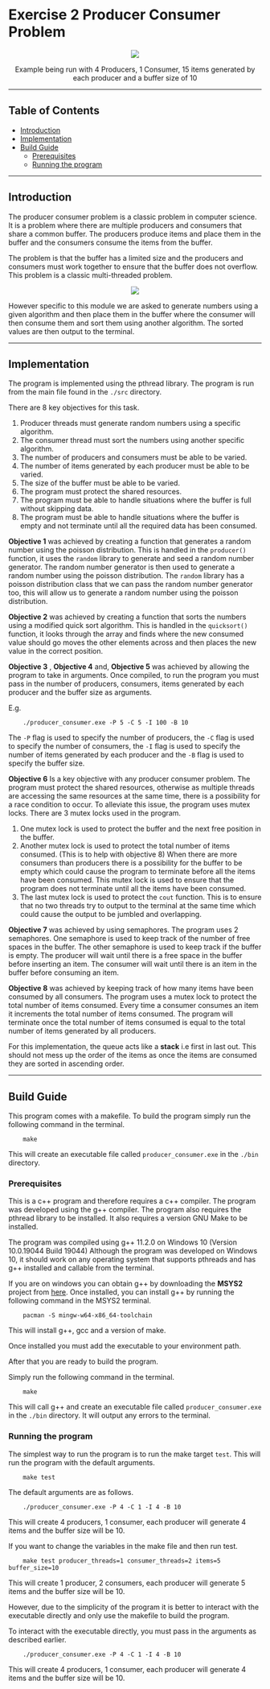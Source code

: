 <!-- This README is in markdown format, It is must viewed using a markdown viewer -->

<!-- This is because there will be pictures and links embedded in the file -->

<!-- If you do not have a markdown viewer please visit the flowing github link to view properly and in the intended format -->

<!-- https://github.com/ajayvarghese2000/22WSD530-Programming-Multi-many-core-Systems-Coursework-1/blob/main/Exercise%202/README.md -->

<!-- This GitHub will be private until after the submission deadline -->

# Exercise 2 Producer Consumer Problem

<p align="center">
	<a href="https://github.com/ajayvarghese2000/22WSD530-Programming-Multi-many-core-Systems-Coursework-1/tree/main/Exercise%202"><img src="https://i.imgur.com/wdlhfhC.png"></a>
    <p align="center"> Example being run with 4 Producers, 1 Consumer, 15 items generated by each producer and a buffer size of 10 </p>
</p>

----

## Table of Contents
- [Introduction](#Introduction)
- [Implementation](#Implementation)
- [Build Guide](#Build-Guide)
    - [Prerequisites](#Prerequisites)
    - [Running the program](#Running-the-program)
    
----

## Introduction

The producer consumer problem is a classic problem in computer science. It is a problem where there are multiple producers and consumers that share a common buffer. The producers produce items and place them in the buffer and the consumers consume the items from the buffer. 

The problem is that the buffer has a limited size and the producers and consumers must work together to ensure that the buffer does not overflow. This problem is a classic multi-threaded problem.

<p align="center">
	<img src="https://i.imgur.com/fII1guB.png">
</p>

However specific to this module we are asked to generate numbers using a given algorithm and then place them in the buffer where the consumer will then consume them and sort them using another algorithm. The sorted values are then output to the terminal.

---

## Implementation

The program is implemented using the pthread library. The program is run from the main file found in the `./src` directory. 

There are 8 key objectives for this task.

1. Producer threads must generate random numbers using a specific algorithm.
2. The consumer thread must sort the numbers using another specific algorithm.
3. The number of producers and consumers must be able to be varied.
4. The number of items generated by each producer must be able to be varied.
5. The size of the buffer must be able to be varied.
6. The program must protect the shared resources.
7. The program must be able to handle situations where the buffer is full without skipping data.
8. The program must be able to handle situations where the buffer is empty and not terminate until all the required data has been consumed.

**Objective 1** was achieved by creating a function that generates a random number using the poisson distribution. This is handled in the `producer()` function, it uses the `random` library to generate and seed a random number generator. The random number generator is then used to generate a random number using the poisson distribution. The `random` library has a poisson distribution class that we can pass the random number generator too, this will allow us to generate a random number using the poisson distribution.

**Objective 2** was achieved by creating a function that sorts the numbers using a modified quick sort algorithm. This is handled in the `quicksort()` function, it looks through the array and finds where the new consumed value should go moves the other elements across and then places the new value in the correct position.

**Objective 3** , **Objective 4** and, **Objective 5**  was achieved by allowing the program to take in arguments. Once compiled, to run the program you must pass in the number of producers, consumers, items generated by each producer and the buffer size as arguments.

E.g.
```
    ./producer_consumer.exe -P 5 -C 5 -I 100 -B 10
```

The `-P` flag is used to specify the number of producers, the `-C` flag is used to specify the number of consumers, the `-I` flag is used to specify the number of items generated by each producer and the `-B` flag is used to specify the buffer size.

**Objective 6** Is a key objective with any producer consumer problem. The program must protect the shared resources, otherwise as multiple threads are accessing the same resources at the same time, there is a possibility for a race condition to occur. To alleviate this issue, the program uses mutex locks. There are 3 mutex locks used in the program. 
1. One mutex lock is used to protect the buffer and the next free position in the buffer.
2. Another mutex lock is used to protect the total number of items consumed. (This is to help with objective 8) When there are more consumers than producers there is a possibility for the buffer to be empty which could cause the program to terminate before all the items have been consumed. This mutex lock is used to ensure that the program does not terminate until all the items have been consumed.
3. The last mutex lock is used to protect the `cout` function. This is to ensure that no two threads try to output to the terminal at the same time which could cause the output to be jumbled and overlapping.

**Objective 7** was achieved by using semaphores. The program uses 2 semaphores. One semaphore is used to keep track of the number of free spaces in the buffer. The other semaphore is used to keep track if the buffer is empty. The producer will wait until there is a free space in the buffer before inserting an item. The consumer will wait until there is an item in the buffer before consuming an item.

**Objective 8** was achieved by keeping track of how many items have been consumed by all consumers. The program uses a mutex lock to protect the total number of items consumed. Every time a consumer consumes an item it increments the total number of items consumed. The program will terminate once the total number of items consumed is equal to the total number of items generated by all producers.

For this implementation, the queue acts like a **stack** i.e first in last out. This should not mess up the order of the items as once the items are consumed they are sorted in ascending order.

----

## Build Guide

This program comes with a makefile. To build the program simply run the following command in the terminal.

```
    make
```

This will create an executable file called `producer_consumer.exe` in the `./bin` directory.

### Prerequisites
This is a c++ program and therefore requires a c++ compiler. The program was developed using the g++ compiler. The program also requires the pthread library to be installed. It also requires a version GNU Make to be installed.

The program was compiled using g++ 11.2.0 on Windows 10 (Version 10.0.19044 Build 19044)
Although the program was developed on Windows 10, it should work on any operating system that supports pthreads and has g++ installed and callable from the terminal.

If you are on windows you can obtain g++ by downloading the **MSYS2** project from [here](https://www.msys2.org/). Once installed, you can install g++ by running the following command in the MSYS2 terminal.

```
    pacman -S mingw-w64-x86_64-toolchain
```

This will install g++, gcc and a version of make. 

Once installed you must add the executable to your environment path.

After that you are ready to build the program.

Simply run the following command in the terminal.

```
    make
```

This will call g++ and create an executable file called `producer_consumer.exe` in the `./bin` directory. It will output any errors to the terminal.

### Running the program

The simplest way to run the program is to run the make target `test`. This will run the program with the default arguments.

```
    make test
```

The default arguments are as follows.

```
    ./producer_consumer.exe -P 4 -C 1 -I 4 -B 10
```

This will create 4 producers, 1 consumer, each producer will generate 4 items and the buffer size will be 10.

If you want to change the variables in the make file and then run test.

```
    make test producer_threads=1 consumer_threads=2 items=5 buffer_size=10
```

This will create 1 producer, 2 consumers, each producer will generate 5 items and the buffer size will be 10.

However, due to the simplicity of the program it is better to interact with the executable directly and only use the makefile to build the program.

To interact with the executable directly, you must pass in the arguments as described earlier.

```
    ./producer_consumer.exe -P 4 -C 1 -I 4 -B 10
```

This will create 4 producers, 1 consumer, each producer will generate 4 items and the buffer size will be 10.
